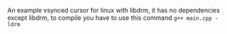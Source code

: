 An example vsynced cursor for linux with libdrm, it has no dependencies except libdrm, to compile you have to use this command `g++ main.cpp -ldrm`
